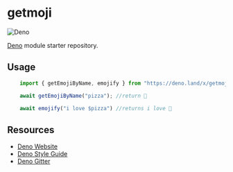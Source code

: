 # getmoji

![Deno](https://github.com/js-pugilist/getmoji/workflows/Deno/badge.svg?branch=master)

[Deno](https://deno.land) module starter repository.

## Usage

```typescript
    import { getEmojiByName, emojify } from "https://deno.land/x/getmoji@1.2/mod.ts";

    await getEmojiByName("pizza"); //return 🍕

    await emojify("i love $pizza") //returns i love 🍕
```


## Resources

- [Deno Website](https://deno.land)
- [Deno Style Guide](https://deno.land/std/style_guide.md)
- [Deno Gitter](https://gitter.im/denolife/Lobby)